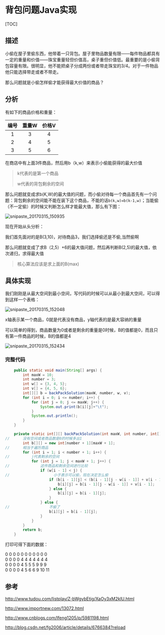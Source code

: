 # 背包问题Java实现

[TOC]

## 描述

小偷在屋子里偷东西，他带着一只背包。屋子里物品数量有限——每件物品都具有一定的重量和价值——珠宝重量轻但价值高，桌子重但价值低。最重要的是小偷背包容量有限。很明显，他不能把桌子分成两份或者带走珠宝的3/4。对于一件物品他只能选择带走或者不带走。

那么问题就是小偷怎样偷才能获得最大价值的商品？

## 分析

有如下的商品价格和重量：

|  编号  | 重量W  | 价格V  |
| :--: | :--: | :--: |
|  1   |  3   |  4   |
|  2   |  4   |  5   |
|  3   |  5   |  6   |

在商店中有上面3件商品，然后用b（k,w）来表示小偷能获得的最大价值

> k代表的是第一个商品
>
> w代表的背包剩余的空间

那么问题就变成求b(K,W)的最大值的问题，而小偷对待每一个商品首先有一个问题：背包剩余的空间能不能在装下这个商品，不能的话`b(k,w)=b(k-1,w)`；当能偷（不一定偷）的时候又判断怎么样才能最大值，那么有下图：

![snipaste_20170315_150935](http://oaxelf1sk.bkt.clouddn.com/snipaste_20170315_150935.png)

现在开始从头分析：

我们首先面对的是B(3,10)，对待商品3，我们选择偷还是不偷,当然偷啊

那么问题就变成了求B（2,5）+6的最大值问题，然后再判断B(2,5)的最大值，依次递归，求得最大值

> 核心算法应该是求上面的B(max)

## 具体实现

我们刚刚是从最大空间到最小空间，写代码的时候可以从最小到最大空间，可以得到这样一个表格：

![snipaste_20170315_152048](http://oaxelf1sk.bkt.clouddn.com/snipaste_20170315_152048.png)

x轴表示某一个商品，0就是代表没有商品，y轴代表的是最大容纳的重量

可以简单的得到，商品数量为0或者是剩余的重量是0时候，B的值都是0，而且只有第一件商品的时候，B的值都是4

![snipaste_20170315_152434](http://oaxelf1sk.bkt.clouddn.com/snipaste_20170315_152434.png)


### 完整代码

```java
    public static void main(String[] args) {
        int maxW = 10;
        int number = 3;
        int w[] = {3, 4, 5};
        int v[] = {4, 5, 6};
        int[][] b = backPackSolution(maxW, number, w, v);
        for (int i = 0; i <= number; i++) {
            for (int j = 0; j <= maxW; j++) {
                System.out.print(b[i][j]+"\t");
            }
            System.out.println();
        }
    }

    private static int[][] backPackSolution(int maxW, int number, int[] w, int[] v) {
//      没有空间或者商品数是0的时候多出1
        int b[][] = new int[number + 1][maxW + 1];
//      相当于遍历商品
        for (int i = 1; i < number + 1; i++) {
//          j代表剩余的空间
            for (int j = 1; j < maxW + 1; j++) {
//              这件商品和剩余空间进行比较
                if (w[i - 1] < j) {
//                    小于表示可以偷，现在决定怎么偷
                    if (b[i - 1][j] < (b[i - 1][j - w[i - 1]] + v[i - 1])) {
                        b[i][j] = b[i - 1][j - w[i - 1]] + v[i - 1];
                    } else {
                        b[i][j] = b[i - 1][j];
                    }
                } else {
//                  不偷了
                    b[i][j] = b[i - 1][j];
                }
            }
        }
        return b;
    }
```

打印可得下面的数据：

0	0	0	0	0	0	0	0	0	0	0	
0	0	0	0	4	4	4	4	4	4	4	
0	0	0	0	4	5	5	5	9	9	9	
0	0	0	0	4	5	6	6	9	10	11



## 参考

http://www.tudou.com/listplay/Z-bWgybEtig/XaOy3xM2klU.html

http://www.importnew.com/13072.html

http://www.cnblogs.com/lfeng1205/p/5981198.html

http://blog.csdn.net/fg2006/article/details/6766384?reload
